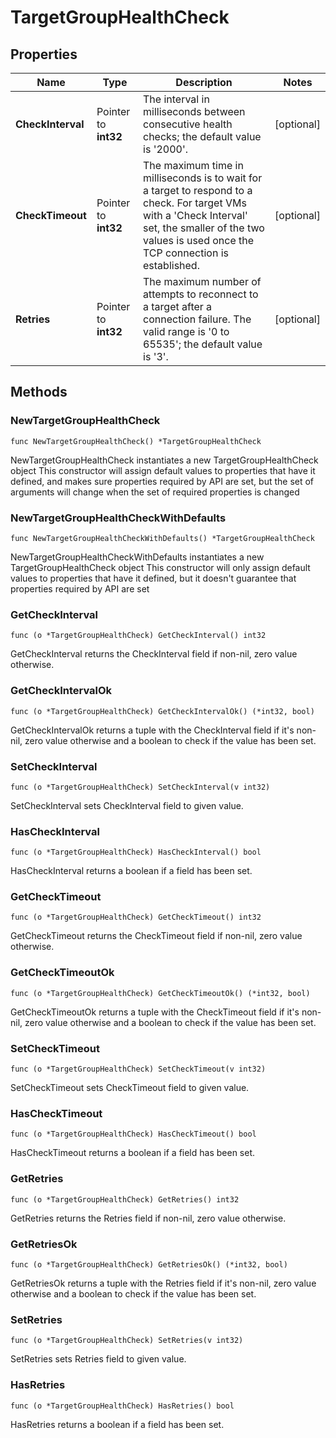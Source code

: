 # TargetGroupHealthCheck

## Properties

|Name | Type | Description | Notes|
|------------ | ------------- | ------------- | -------------|
|**CheckInterval** | Pointer to **int32** | The interval in milliseconds between consecutive health checks; the default value is &#39;2000&#39;. | [optional] |
|**CheckTimeout** | Pointer to **int32** | The maximum time in milliseconds is to wait for a target to respond to a check. For target VMs with a &#39;Check Interval&#39; set, the smaller of the two values is used once the TCP connection is established. | [optional] |
|**Retries** | Pointer to **int32** | The maximum number of attempts to reconnect to a target after a connection failure. The valid range is &#39;0 to 65535&#39;; the default value is &#39;3&#39;. | [optional] |

## Methods

### NewTargetGroupHealthCheck

`func NewTargetGroupHealthCheck() *TargetGroupHealthCheck`

NewTargetGroupHealthCheck instantiates a new TargetGroupHealthCheck object
This constructor will assign default values to properties that have it defined,
and makes sure properties required by API are set, but the set of arguments
will change when the set of required properties is changed

### NewTargetGroupHealthCheckWithDefaults

`func NewTargetGroupHealthCheckWithDefaults() *TargetGroupHealthCheck`

NewTargetGroupHealthCheckWithDefaults instantiates a new TargetGroupHealthCheck object
This constructor will only assign default values to properties that have it defined,
but it doesn't guarantee that properties required by API are set

### GetCheckInterval

`func (o *TargetGroupHealthCheck) GetCheckInterval() int32`

GetCheckInterval returns the CheckInterval field if non-nil, zero value otherwise.

### GetCheckIntervalOk

`func (o *TargetGroupHealthCheck) GetCheckIntervalOk() (*int32, bool)`

GetCheckIntervalOk returns a tuple with the CheckInterval field if it's non-nil, zero value otherwise
and a boolean to check if the value has been set.

### SetCheckInterval

`func (o *TargetGroupHealthCheck) SetCheckInterval(v int32)`

SetCheckInterval sets CheckInterval field to given value.

### HasCheckInterval

`func (o *TargetGroupHealthCheck) HasCheckInterval() bool`

HasCheckInterval returns a boolean if a field has been set.

### GetCheckTimeout

`func (o *TargetGroupHealthCheck) GetCheckTimeout() int32`

GetCheckTimeout returns the CheckTimeout field if non-nil, zero value otherwise.

### GetCheckTimeoutOk

`func (o *TargetGroupHealthCheck) GetCheckTimeoutOk() (*int32, bool)`

GetCheckTimeoutOk returns a tuple with the CheckTimeout field if it's non-nil, zero value otherwise
and a boolean to check if the value has been set.

### SetCheckTimeout

`func (o *TargetGroupHealthCheck) SetCheckTimeout(v int32)`

SetCheckTimeout sets CheckTimeout field to given value.

### HasCheckTimeout

`func (o *TargetGroupHealthCheck) HasCheckTimeout() bool`

HasCheckTimeout returns a boolean if a field has been set.

### GetRetries

`func (o *TargetGroupHealthCheck) GetRetries() int32`

GetRetries returns the Retries field if non-nil, zero value otherwise.

### GetRetriesOk

`func (o *TargetGroupHealthCheck) GetRetriesOk() (*int32, bool)`

GetRetriesOk returns a tuple with the Retries field if it's non-nil, zero value otherwise
and a boolean to check if the value has been set.

### SetRetries

`func (o *TargetGroupHealthCheck) SetRetries(v int32)`

SetRetries sets Retries field to given value.

### HasRetries

`func (o *TargetGroupHealthCheck) HasRetries() bool`

HasRetries returns a boolean if a field has been set.



